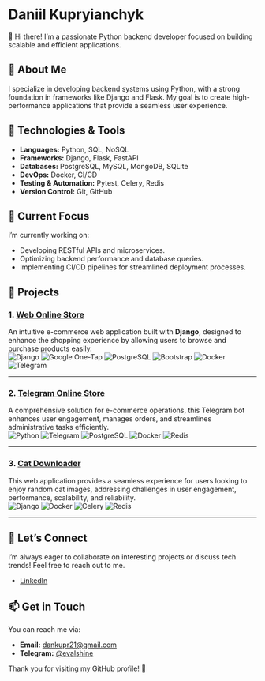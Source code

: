 # Daniil Kupryianchyk

👋 Hi there! I’m a passionate Python backend developer focused on building scalable and efficient applications.

## 🚀 About Me

I specialize in developing backend systems using Python, with a strong foundation in frameworks like Django and Flask. My goal is to create high-performance applications that provide a seamless user experience.

## 🔧 Technologies & Tools

- **Languages:** Python, SQL, NoSQL
- **Frameworks:** Django, Flask, FastAPI
- **Databases:** PostgreSQL, MySQL, MongoDB, SQLite
- **DevOps:** Docker, CI/CD
- **Testing & Automation:** Pytest, Celery, Redis
- **Version Control:** Git, GitHub

## 🌱 Current Focus

I’m currently working on:
- Developing RESTful APIs and microservices.
- Optimizing backend performance and database queries.
- Implementing CI/CD pipelines for streamlined deployment processes.

## 📂 Projects

### 1. [**Web Online Store**](https://shutsuensha.pythonanywhere.com/)
An intuitive e-commerce web application built with **Django**, designed to enhance the shopping experience by allowing users to browse and purchase products easily.  
![Django](https://img.icons8.com/ios-filled/50/000000/django.png) ![Google One-Tap](https://img.icons8.com/ios-filled/50/000000/google-logo.png) ![PostgreSQL](https://img.icons8.com/color/50/000000/postgreesql.png) ![Bootstrap](https://img.icons8.com/ios-filled/50/000000/bootstrap.png) ![Docker](https://img.icons8.com/color/50/000000/docker.png) ![Telegram](https://img.icons8.com/ios-filled/50/000000/telegram-app.png)

---

### 2. [**Telegram Online Store**](https://github.com/shutsuensha/telegram_bot_store)
A comprehensive solution for e-commerce operations, this Telegram bot enhances user engagement, manages orders, and streamlines administrative tasks efficiently.  
![Python](https://img.icons8.com/ios-filled/50/000000/python.png) ![Telegram](https://img.icons8.com/ios-filled/50/000000/telegram-app.png) ![PostgreSQL](https://img.icons8.com/color/50/000000/postgreesql.png) ![Docker](https://img.icons8.com/color/50/000000/docker.png) ![Redis](https://img.icons8.com/ios-filled/50/000000/redis.png)

---

### 3. [**Cat Downloader**](https://github.com/shutsuensha/cat-downloader)
This web application provides a seamless experience for users looking to enjoy random cat images, addressing challenges in user engagement, performance, scalability, and reliability.  
![Django](https://img.icons8.com/ios-filled/50/000000/django.png) ![Docker](https://img.icons8.com/color/50/000000/docker.png) ![Celery](https://img.icons8.com/ios-filled/50/000000/celery.png) ![Redis](https://img.icons8.com/ios-filled/50/000000/redis.png)

---


## 💬 Let’s Connect

I’m always eager to collaborate on interesting projects or discuss tech trends! Feel free to reach out to me.

- [LinkedIn](https://www.linkedin.com/in/daniil-kupryianchyk-960594322/)

## 📫 Get in Touch

You can reach me via:
- **Email:** dankupr21@gmail.com
- **Telegram:** [@evalshine](https://t.me/evalshine)

Thank you for visiting my GitHub profile! 🌟
